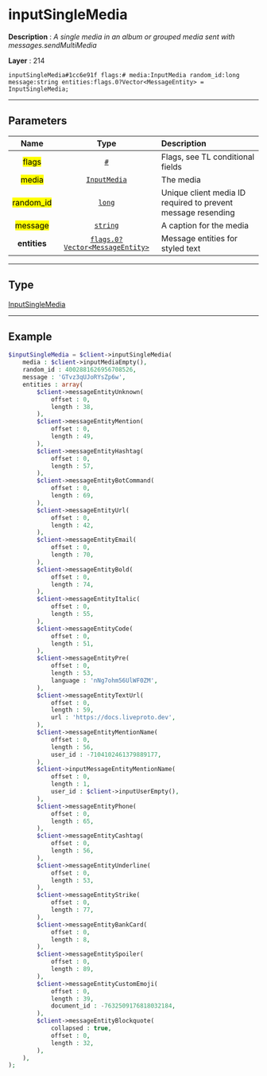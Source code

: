 # inputSingleMedia

**Description** : *A single media in an album or grouped media sent with messages\.sendMultiMedia*

**Layer** : 214

```tl
inputSingleMedia#1cc6e91f flags:# media:InputMedia random_id:long message:string entities:flags.0?Vector<MessageEntity> = InputSingleMedia;
```

---

## Parameters

| Name | Type | Description |
| :---: | :---: | :--- |
| <mark>flags</mark> | [`#`](type/#) | Flags, see TL conditional fields |
| <mark>media</mark> | [`InputMedia`](type/InputMedia) | The media |
| <mark>random_id</mark> | [`long`](type/long) | Unique client media ID required to prevent message resending |
| <mark>message</mark> | [`string`](type/string) | A caption for the media |
| **entities** | [`flags.0?Vector<MessageEntity>`](type/MessageEntity) | Message entities for styled text |

---

## Type

[InputSingleMedia](type/InputSingleMedia)

---

## Example

```php
$inputSingleMedia = $client->inputSingleMedia(
	media : $client->inputMediaEmpty(),
	random_id : 4002881626956708526,
	message : 'GTvz3qUJoRYsZp6w',
	entities : array(
		$client->messageEntityUnknown(
			offset : 0,
			length : 38,
		),
		$client->messageEntityMention(
			offset : 0,
			length : 49,
		),
		$client->messageEntityHashtag(
			offset : 0,
			length : 57,
		),
		$client->messageEntityBotCommand(
			offset : 0,
			length : 69,
		),
		$client->messageEntityUrl(
			offset : 0,
			length : 42,
		),
		$client->messageEntityEmail(
			offset : 0,
			length : 70,
		),
		$client->messageEntityBold(
			offset : 0,
			length : 74,
		),
		$client->messageEntityItalic(
			offset : 0,
			length : 55,
		),
		$client->messageEntityCode(
			offset : 0,
			length : 51,
		),
		$client->messageEntityPre(
			offset : 0,
			length : 53,
			language : 'nNg7ohm56UlWF0ZM',
		),
		$client->messageEntityTextUrl(
			offset : 0,
			length : 59,
			url : 'https://docs.liveproto.dev',
		),
		$client->messageEntityMentionName(
			offset : 0,
			length : 56,
			user_id : -7104102461379889177,
		),
		$client->inputMessageEntityMentionName(
			offset : 0,
			length : 1,
			user_id : $client->inputUserEmpty(),
		),
		$client->messageEntityPhone(
			offset : 0,
			length : 65,
		),
		$client->messageEntityCashtag(
			offset : 0,
			length : 56,
		),
		$client->messageEntityUnderline(
			offset : 0,
			length : 53,
		),
		$client->messageEntityStrike(
			offset : 0,
			length : 77,
		),
		$client->messageEntityBankCard(
			offset : 0,
			length : 8,
		),
		$client->messageEntitySpoiler(
			offset : 0,
			length : 89,
		),
		$client->messageEntityCustomEmoji(
			offset : 0,
			length : 39,
			document_id : -7632509176818032184,
		),
		$client->messageEntityBlockquote(
			collapsed : true,
			offset : 0,
			length : 32,
		),
	),
);
```